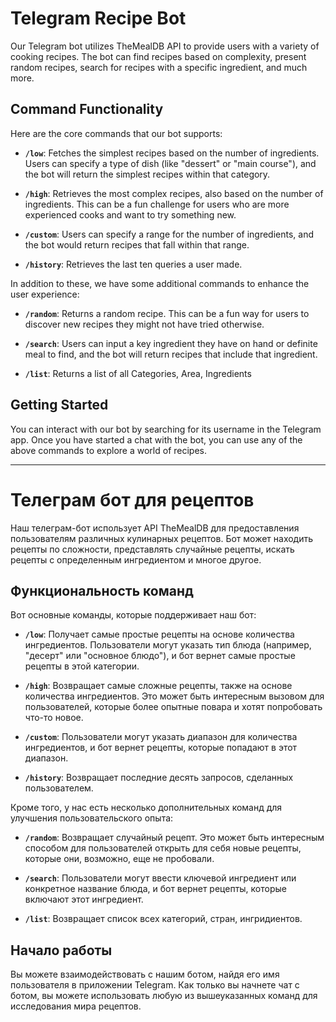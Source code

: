 # Telegram Recipe Bot

Our Telegram bot utilizes TheMealDB API to provide users with a variety of cooking recipes. The bot can find recipes based on complexity, present random recipes, search for recipes with a specific ingredient, and much more.

## Command Functionality

Here are the core commands that our bot supports:

- **`/low`**: Fetches the simplest recipes based on the number of ingredients. Users can specify a type of dish (like "dessert" or "main course"), and the bot will return the simplest recipes within that category.

- **`/high`**: Retrieves the most complex recipes, also based on the number of ingredients. This can be a fun challenge for users who are more experienced cooks and want to try something new.

- **`/custom`**: Users can specify a range for the number of ingredients, and the bot would return recipes that fall within that range.

- **`/history`**: Retrieves the last ten queries a user made.

In addition to these, we have some additional commands to enhance the user experience:

- **`/random`**: Returns a random recipe. This can be a fun way for users to discover new recipes they might not have tried otherwise.

- **`/search`**: Users can input a key ingredient they have on hand or definite meal to find, and the bot will return recipes that include that ingredient.

- **`/list`**: Returns a list of all Categories, Area, Ingredients

## Getting Started

You can interact with our bot by searching for its username in the Telegram app. Once you have started a chat with the bot, you can use any of the above commands to explore a world of recipes.

---

# Телеграм бот для рецептов

Наш телеграм-бот использует API TheMealDB для предоставления пользователям различных кулинарных рецептов. Бот может находить рецепты по сложности, представлять случайные рецепты, искать рецепты с определенным ингредиентом и многое другое.

## Функциональность команд

Вот основные команды, которые поддерживает наш бот:

- **`/low`**: Получает самые простые рецепты на основе количества ингредиентов. Пользователи могут указать тип блюда (например, "десерт" или "основное блюдо"), и бот вернет самые простые рецепты в этой категории.

- **`/high`**: Возвращает самые сложные рецепты, также на основе количества ингредиентов. Это может быть интересным вызовом для пользователей, которые более опытные повара и хотят попробовать что-то новое.

- **`/custom`**: Пользователи могут указать диапазон для количества ингредиентов, и бот вернет рецепты, которые попадают в этот диапазон.

- **`/history`**: Возвращает последние десять запросов, сделанных пользователем.

Кроме того, у нас есть несколько дополнительных команд для улучшения пользовательского опыта:

- **`/random`**: Возвращает случайный рецепт. Это может быть интересным способом для пользователей открыть для себя новые рецепты, которые они, возможно, еще не пробовали.

- **`/search`**: Пользователи могут ввести ключевой ингредиент или конкретное название блюда, и бот вернет рецепты, которые включают этот ингредиент.

- **`/list`**: Возвращает список всех категорий, стран, ингридиентов.

## Начало работы

Вы можете взаимодействовать с нашим ботом, найдя его имя пользователя в приложении Telegram. Как только вы начнете чат с ботом, вы можете использовать любую из вышеуказанных команд для исследования мира рецептов.
